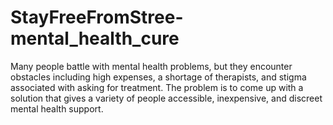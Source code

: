 # StayFreeFromStree-mental_health_cure
Many people battle with mental health problems, but they encounter obstacles including high expenses, a shortage of therapists, and stigma associated with asking for treatment. The problem is to come up with a solution that gives a variety of people accessible, inexpensive, and discreet mental health support.
